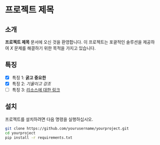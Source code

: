 # 프로젝트 제목

## 소개
**프로젝트 제목** 문서에 오신 것을 환영합니다. 이 프로젝트는 포괄적인 솔루션을 제공하여 *X* 문제를 해결하기 위한 목적을 가지고 있습니다.

## 특징
- [x] 특징 1: **굵고 중요한**
- [x] 특징 2: *기울이고 강조*
- [ ] 특징 3: [리소스에 대한 링크](https://example.com)

## 설치
프로젝트를 설치하려면 다음 명령을 실행하십시오.

```bash
git clone https://github.com/yourusername/yourproject.git
cd yourproject
pip install -r requirements.txt
